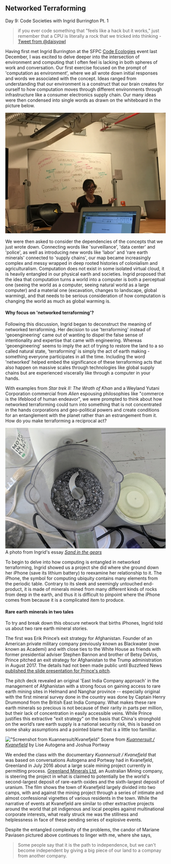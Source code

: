 ## Networked Terraforming
Day 9: Code Societies with Ingrid Burrington Pt. 1

>if you ever code something that "feels like a hack but it works," just remember that a CPU is literally a rock that we tricked into thinking - [Tweet from @daisyowl](https://twitter.com/daisyowl/status/841802094361235456?lang=en)

Having first met Ingrid Burrington at the SFPC [Code Ecologies](http://sfpc.io/codeecologies/) event last December, I was excited to delve deeper into the intersection of environment and computing that I often feel is lacking in both spheres of work and conversation. Our first exercise focused on the prompt of 'computation as environment', where we all wrote down initial responses and words we associated with the concept. Ideas ranged from understanding that our environment is a construct that our brain creates for ourself to how computation moves through different environments through infrastructure like a consumer electronics supply chain. Our many ideas were then condensed into single words as drawn on the whiteboard in the picture below.

!["Ingrid teaching the Code Societies"](assets/ingrid-1.JPG)

We were then asked to consider the dependencies of the concepts that we just wrote down. Connecting words like 'surveillance', 'data center' and 'police', as well as introducing new words like 'labor' and 'rare earth minerals' connected to 'supply chains', our map became increasingly complex and messy wrapped in deep rooted histories of colonialism and agriculturalism. Computation does not exist in some isolated virtual cloud, it is heavily entangled in our physical earth and societies. Ingrid proposed that the idea that computation turns a world into a computer is both a perceptual one (seeing the world as a computer, seeing natural world as a large computer) and a material one (excavation, changes to landscape, global warming), and that needs to be serious consideration of how computation is changing the world as much as global warming is.

#### Why focus on 'networked terraforming'?
Following this discussion, Ingrid began to deconstruct the meaning of networked terraforming. Her decision to use 'terraforming' instead of 'geoengineering' came out of wanting to dispel the false sense of intentionality and expertise that came with engineering. Whereas 'geoengineering' seems to imply the act of trying to restore the land to a so called natural state, 'terraforming' is simply the act of earth making - something everyone participates in all the time. Including the word 'networked' helped embed the significance of these terraforming acts that also happen on massive scales through technologies like global supply chains but are experienced viscerally like through a computer in your hands.

With examples from _Star trek II: The Wrath of Khan_ and a Weyland Yutani Corporation commercial from _Alien_ espousing philosophies like "commerce is the lifeblood of human endeavor", we were prompted to think about how networked terraforming could turn into something that is not concentrated in the hands corporations and geo-political powers and create conditions for an entanglement with the planet rather than an estrangement from it. How do you make terraforming a reciprocal act?

!["Ingrid's ground up Iphone"](assets/ground-up-iphone.jpg)
A photo from Ingrid's essay _[Sand in the gears](https://thecreativeindependent.com/people/sand-in-the-gears/)_

To begin to delve into how computing is entangled in networked terraforming, Ingrid showed us a project she did where she ground down her iPhone (save its lithium battery) to reexamine her relationship to it. The iPhone, the symbol for computing ubiquity contains many elements from the periodic table. Contrary to its sleek and seemingly untouched end-product, it is made of minerals mined from many different kinds of rocks from deep in the earth, and thus it is difficult to pinpoint where the iPhone comes from because it is a complicated item to produce.

#### Rare earth minerals in two tales
To try and break down this obscure network that births iPhones, Ingrid told us about two rare earth mineral stories.

The first was Erik Prince’s exit strategy for Afghanistan. Founder of an American private military company previously known as Blackwater (now known as Academi) and with close ties to the White House as friends with former presidential adviser Stephen Bannon and brother of Betsy DeVos, Prince pitched an exit strategy for Afghanistan to the Trump administration in August 2017. The details had not been made public until Buzzfeed News [published the slide presentation for Prince's pitch](https://www.buzzfeednews.com/article/aramroston/private-war-erik-prince-has-his-eye-on-afghanistans-rare).

The pitch deck revealed an original 'East India Company approach' in the management of Afghanistan with a strong focus on gaining access to rare earth mining sites in Helmand and Nanghar province -- especially original with the first mineral survey done in the country was done by Captain Henry Drummond from the British East India Company. What makes these rare earth minerals so precious is not because of their rarity in parts per million, but their lack of concentration in easily accessible veins. While Prince justifies this extractive "exit strategy" on the basis that China's stronghold on the world’s rare earth supply is a national security risk, this is based on some shaky assumptions and a pointed blame that is a little too familliar.

!["Screenshot from Kuannersuit/Kvanefjeld"](assets/kvanefjeld-1.png)
Scene from [_Kuannersuit / Kvanefjeld_](https://vimeo.com/214697146) by Lise Autogena and Joshua Portway

We ended the class with the documentary _Kuannersuit / Kvanefjeld_ that was based on conversations Autogena and Portway had in Kvanefjeld, Greenland in July 2016 about a large scale mining project currently in permitting process. [Greenland Minerals Ltd](http://www.ggg.gl/project/), an Australian Mining company, is steering the project in what is claimed to potentially be the world's second-largest deposit of rare-earth oxides and the sixth-largest deposit of uranium. The film shows the town of Kvanefjeld largely divided into two camps, with and against the mining project through a series of intimate and almost confessional vignettes of various residents in the town. While the narrative of events at Kvanefjeld are similar to other extractive projects around the world that pit indigenous and local peoples against multinational corporate interests, what really struck me was the stillness and helplessness in face of these pending series of explosive events.

Despite the entangled complexity of the problems, the candor of Mariane Paviasen pictured above continues to linger with me, where she says,
> Some people say that it is the path to independence, but we can't become independent by giving a big piece of our land to a compnay from another company.
